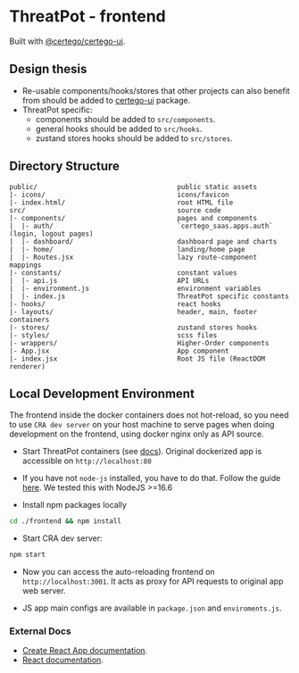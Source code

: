 # ThreatPot - frontend

Built with [@certego/certego-ui](https://github.com/certego/certego-ui).

## Design thesis

- Re-usable components/hooks/stores that other projects can also benefit from should be added to [certego-ui](https://github.com/certego/certego-ui) package.
- ThreatPot specific:
  - components should be added to `src/components`.
  - general hooks should be added to `src/hooks`.
  - zustand stores hooks should be added to `src/stores`.

## Directory Structure

```
public/                                   public static assets
|- icons/                                 icons/favicon
|- index.html/                            root HTML file
src/                                      source code
|- components/                            pages and components
|  |- auth/                               `certego_saas.apps.auth` (login, logout pages)
|  |- dashboard/                          dashboard page and charts
|  |- home/                               landing/home page
|  |- Routes.jsx                          lazy route-component mappings
|- constants/                             constant values
|  |- api.js                              API URLs
|  |- environment.js                      environment variables
|  |- index.js                            ThreatPot specific constants
|- hooks/                                 react hooks
|- layouts/                               header, main, footer containers
|- stores/                                zustand stores hooks
|- styles/                                scss files
|- wrappers/                              Higher-Order components
|- App.jsx                                App component
|- index.jsx                              Root JS file (ReactDOM renderer)
```

## Local Development Environment

The frontend inside the docker containers does not hot-reload, so
you need to use `CRA dev server` on your host machine to serve pages when doing development on the frontend, using docker nginx only as API source.

- Start ThreatPot containers (see [docs](https://khulnasoft.github.io/docs/ThreatPot/Installation/)). Original dockerized app is accessible on `http://localhost:80`

- If you have not `node-js` installed, you have to do that. Follow the guide [here](https://www.digitalocean.com/community/tutorials/how-to-install-node-js-on-ubuntu-20-04). We tested this with NodeJS >=16.6

- Install npm packages locally

```bash
cd ./frontend && npm install
```

- Start CRA dev server:

```bash
npm start
```

- Now you can access the auto-reloading frontend on `http://localhost:3001`. It acts as proxy for API requests to original app web server.

- JS app main configs are available in `package.json` and `enviroments.js`.

### External Docs

- [Create React App documentation](https://facebook.github.io/create-react-app/docs/getting-started).
- [React documentation](https://reactjs.org/).
